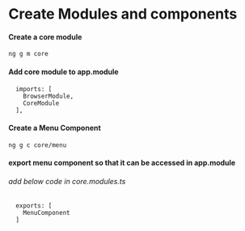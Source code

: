 # Create Modules and components

#### Create a core module
```
ng g m core
```

#### Add core module to app.module
```
  imports: [
    BrowserModule,
    CoreModule
  ],

```



#### Create a Menu Component
```
ng g c core/menu
```

#### export menu component so that it can be accessed in app.module
###### add below code in core.modules.ts
```
  exports: [
    MenuComponent
  ]
```

